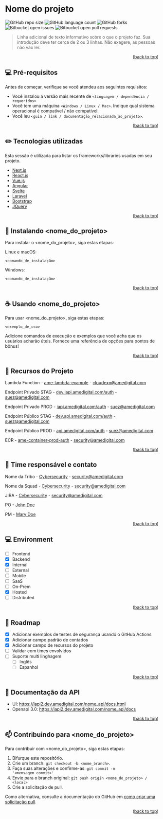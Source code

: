 # Nome do projeto

<!---Esses são exemplos. Veja https://shields.io para outras pessoas ou para personalizar este conjunto de escudos. Você pode querer incluir dependências, status do projeto e informações de licença aqui--->

![GitHub repo size](https://img.shields.io/github/repo-size/iuricode/README-template?style=for-the-badge)
![GitHub language count](https://img.shields.io/github/languages/count/iuricode/README-template?style=for-the-badge)
![GitHub forks](https://img.shields.io/github/forks/iuricode/README-template?style=for-the-badge)
![Bitbucket open issues](https://img.shields.io/bitbucket/issues/iuricode/README-template?style=for-the-badge)
![Bitbucket open pull requests](https://img.shields.io/bitbucket/pr-raw/iuricode/README-template?style=for-the-badge)


> Linha adicional de texto informativo sobre o que o projeto faz. Sua introdução deve ter cerca de 2 ou 3 linhas. Não exagere, as pessoas não vão ler.

<p align="right">(<a href="#top">back to top</a>)</p>


## 💻 Pré-requisitos

Antes de começar, verifique se você atendeu aos seguintes requisitos:
<!---Estes são apenas requisitos de exemplo. Adicionar, duplicar ou remover conforme necessário--->
* Você instalou a versão mais recente de `<linguagem / dependência / requeridos>`
* Você tem uma máquina `<Windows / Linux / Mac>`. Indique qual sistema operacional é compatível / não compatível.
* Você leu `<guia / link / documentação_relacionada_ao_projeto>`.

<p align="right">(<a href="#top">back to top</a>)</p>

<!-- TECHNOLOGIES -->
## :pencil2: Tecnologias utilizadas

Esta sessão é utilizada para listar os frameworks/libraries usadas em seu projeto.

* [Next.js](https://nextjs.org/)
* [React.js](https://reactjs.org/)
* [Vue.js](https://vuejs.org/)
* [Angular](https://angular.io/)
* [Svelte](https://svelte.dev/)
* [Laravel](https://laravel.com)
* [Bootstrap](https://getbootstrap.com)
* [JQuery](https://jquery.com)

<p align="right">(<a href="#top">back to top</a>)</p>

## 🚀 Instalando <nome_do_projeto>

Para instalar o <nome_do_projeto>, siga estas etapas:

Linux e macOS:
```
<comando_de_instalação>
```

Windows:
```
<comando_de_instalação>
```

<p align="right">(<a href="#top">back to top</a>)</p>

## ☕ Usando <nome_do_projeto>

Para usar <nome_do_projeto>, siga estas etapas:

```
<exemplo_de_uso>
```

Adicione comandos de execução e exemplos que você acha que os usuários acharão úteis. Fornece uma referência de opções para pontos de bônus!

<p align="right">(<a href="#top">back to top</a>)</p>

<!-- RESOURCES -->
## :link: Recursos do Projeto

Lambda Function - [ame-lambda-example](https://cybersecurity) - cloudexp@amedigital.com

Endpoint Privado STAG - [dev.iapi.amedigital.com/auth](https://cybersecurity) - suez@amedigital.com

Endpoint Privado PROD - [iapi.amedigital.com/auth](https://cybersecurity) - suez@amedigital.com

Endpoint Público STAG - [dev.api.amedigital.com/auth](https://cybersecurity) - suez@amedigital.com

Endpoint Público PROD - [api.amedigital.com/auth](https://cybersecurity) - suez@amedigital.com

ECR - [ame-container-prod-auth](https://cybersecurity) - security@amedigital.com

<p align="right">(<a href="#top">back to top</a>)</p>

## 🤝 Time responsável e contato<br>

Nome da Tribo - [Cybersecurity](https://cybersecurity) - security@amedigital.com

Nome da Squad - [Cybersecurity](https://cybersecurity) - security@amedigital.com

JIRA - [Cybersecurity](https://ame-digital.atlassian.net/jira/software/c/projects/CYBER) - security@amedigital.com

PO - [John Doe](https://github.com/johndow)

PM - [Mary Doe](https://github.com/marydow)

<p align="right">(<a href="#top">back to top</a>)</p>

## 💻 Environment
- [ ] Frontend
- [x] Backend
- [x] Internal
- [ ] External
- [ ] Mobile
- [ ] SaaS
- [ ] On-Prem
- [x] Hosted
- [ ] Distributed

<p align="right">(<a href="#top">back to top</a>)</p>

<!-- ROADMAP -->
## :page_facing_up: Roadmap

- [x] Adicionar exemplos de testes de segurança usando o GitHub Actions
- [x] Adicionar campo padrão de contados
- [x] Adicionar campo de recursos do projeto
- [ ] Validar com times envolvidos
- [ ] Suporte multi linghagem
    - [ ] Inglês
    - [ ] Espanhol

<p align="right">(<a href="#top">back to top</a>)</p>


## 📝 Documentação da API <br>

- UI: https://iapi2.dev.amedigital.com/nome_api/docs.html
- Openapi 3.0: https://iapi2.dev.amedigital.com/nome_api/docs

<p align="right">(<a href="#top">back to top</a>)</p>

## 📫 Contribuindo para <nome_do_projeto>
<!---Se o seu README for longo ou se você tiver algum processo ou etapas específicas que deseja que os contribuidores sigam, considere a criação de um arquivo CONTRIBUTING.md separado--->
Para contribuir com <nome_do_projeto>, siga estas etapas:

1. Bifurque este repositório.
2. Crie um branch: `git checkout -b <nome_branch>`.
3. Faça suas alterações e confirme-as: `git commit -m '<mensagem_commit>'`
4. Envie para o branch original: `git push origin <nome_do_projeto> / <local>`
5. Crie a solicitação de pull.

Como alternativa, consulte a documentação do GitHub em [como criar uma solicitação pull](https://help.github.com/en/github/collaborating-with-issues-and-pull-requests/creating-a-pull-request).

<p align="right">(<a href="#top">back to top</a>)</p>

